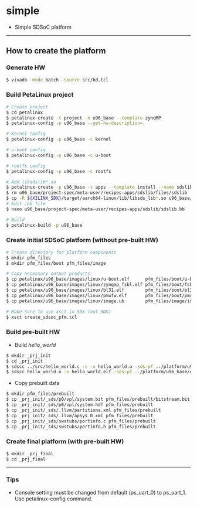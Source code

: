 # simple

- Simple SDSoC platform

***

## How to create the platform

### Generate HW

```bash
$ vivado -mode batch -source src/bd.tcl
```

### Build PetaLinux project

```bash
# Create project
$ cd petalinux
$ petalinux-create -t project -n u96_base --template zynqMP
$ petalinux-config -p u96_base --get-hw-description=.

# Kernel config
$ petalinux-config -p u96_base -c kernel

# u-boot config
$ petalinux-config -p u96_base -c u-boot

# rootfs config
$ petalinux-config -p u96_base -c rootfs

# Add libsdslib*.so
$ petalinux-create -p u96_base -t apps --template install --name sdslib --enable
$ rm u96_base/project-spec/meta-user/recipes-apps/sdslib/files/sdslib
$ cp -R ${XILINX_SDX}/target/aarch64-linux/lib/libsds_lib*.so u96_base/project-spec/meta-user/recipes-apps/sdslib/files
# Edit .bb file
$ nano u96_base/project-spec/meta-user/recipes-apps/sdslib/sdslib.bb

# Build
$ petalinux-build -p u96_base
```

### Create initial SDSoC platform (without pre-built HW)

```bash
# Create directory for platform components
$ mkdir pfm_files
$ mkdir pfm_files/boot pfm_files/image

# Copy necessary output products
$ cp petalinux/u96_base/images/linux/u-boot.elf      pfm_files/boot/u-boot.elf
$ cp petalinux/u96_base/images/linux/zynqmp_fsbl.elf pfm_files/boot/fsbl.elf
$ cp petalinux/u96_base/images/linux/bl31.elf        pfm_files/boot/bl31.elf
$ cp petalinux/u96_base/images/linux/pmufw.elf       pfm_files/boot/pmufw.elf
$ cp petalinux/u96_base/images/linux/image.ub        pfm_files/image/image.ub

# Make sure to use xsct in SDx (not SDK)
$ xsct create_sdsoc_pfm.tcl
```

### Build pre-built HW

- Build _hello_world_

```bash
$ mkdir _prj_init
$ cd _prj_init
$ sdscc ../src/hello_world.c -c -o hello_world.o -sds-pf ../platform/u96_base/export/u96_base -sds-sys-config linux -target-os linux
$ sdscc hello_world.o -o hello_world.elf -sds-pf ../platform/u96_base/export/u96_base -sds-sys-config linux -target-os linux
```

- Copy prebuilt data

```bash
$ mkdir pfm_files/prebuilt
$ cp _prj_init/_sds/p0/vpl/system.bit pfm_files/prebuilt/bitstream.bit
$ cp _prj_init/_sds/p0/vpl/system.hdf pfm_files/prebuilt
$ cp _prj_init/_sds/.llvm/partitions.xml pfm_files/prebuilt
$ cp _prj_init/_sds/.llvm/apsys_0.xml pfm_files/prebuilt
$ cp _prj_init/_sds/swstubs/portinfo.c pfm_files/prebuilt
$ cp _prj_init/_sds/swstubs/portinfo.h pfm_files/prebuilt
```

### Create final platform (with pre-built HW)

```bash
$ mkdir _prj_final
$ cd _prj_final
```

***

### Tips

- Console setting must be changed from default (ps_uart_0) to ps_uart_1. Use petalinux-config command.